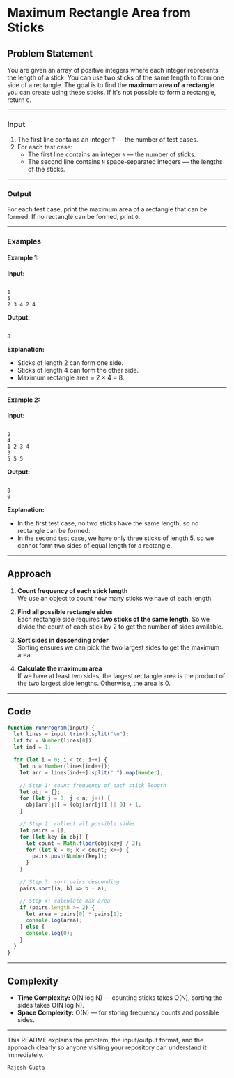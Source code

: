 # Maximum Rectangle Area from Sticks


## Problem Statement

You are given an array of positive integers where each integer represents the length of a stick. You can use two sticks of the same length to form one side of a rectangle. The goal is to find the **maximum area of a rectangle** you can create using these sticks. If it's not possible to form a rectangle, return `0`.

---

### Input

1. The first line contains an integer `T` — the number of test cases.
2. For each test case:
   - The first line contains an integer `N` — the number of sticks.
   - The second line contains `N` space-separated integers — the lengths of the sticks.

---

### Output

For each test case, print the maximum area of a rectangle that can be formed. If no rectangle can be formed, print `0`.

---

### Examples

#### Example 1:

**Input:**

```

1
5
2 3 4 2 4

```

**Output:**

```

8

```

**Explanation:**  
- Sticks of length 2 can form one side.  
- Sticks of length 4 can form the other side.  
- Maximum rectangle area = 2 × 4 = 8.

---

#### Example 2:

**Input:**

```

2
4
1 2 3 4
3
5 5 5

```

**Output:**

```

0
0

````

**Explanation:**  
- In the first test case, no two sticks have the same length, so no rectangle can be formed.  
- In the second test case, we have only three sticks of length 5, so we cannot form two sides of equal length for a rectangle.

---

## Approach

1. **Count frequency of each stick length**  
   We use an object to count how many sticks we have of each length.

2. **Find all possible rectangle sides**  
   Each rectangle side requires **two sticks of the same length**. So we divide the count of each stick by 2 to get the number of sides available.

3. **Sort sides in descending order**  
   Sorting ensures we can pick the two largest sides to get the maximum area.

4. **Calculate the maximum area**  
   If we have at least two sides, the largest rectangle area is the product of the two largest side lengths. Otherwise, the area is 0.

---

## Code

```javascript
function runProgram(input) {
  let lines = input.trim().split("\n");
  let tc = Number(lines[0]);
  let ind = 1;

  for (let i = 0; i < tc; i++) {
    let n = Number(lines[ind++]);
    let arr = lines[ind++].split(" ").map(Number);

    // Step 1: count frequency of each stick length
    let obj = {};
    for (let j = 0; j < n; j++) {
      obj[arr[j]] = (obj[arr[j]] || 0) + 1;
    }

    // Step 2: collect all possible sides
    let pairs = [];
    for (let key in obj) {
      let count = Math.floor(obj[key] / 2);
      for (let k = 0; k < count; k++) {
        pairs.push(Number(key));
      }
    }

    // Step 3: sort pairs descending
    pairs.sort((a, b) => b - a);

    // Step 4: calculate max area
    if (pairs.length >= 2) {
      let area = pairs[0] * pairs[1];
      console.log(area);
    } else {
      console.log(0);
    }
  }
}
````

---

## Complexity

* **Time Complexity:** O(N log N) — counting sticks takes O(N), sorting the sides takes O(N log N).
* **Space Complexity:** O(N) — for storing frequency counts and possible sides.

---

This README explains the problem, the input/output format, and the approach clearly so anyone visiting your repository can understand it immediately.

```
Rajesh Gupta